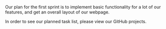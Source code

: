 Our plan for the first sprint is to implement basic functionality for a lot of our features, and get an overall layout of our webpage.

In order to see our planned task list, please view our GitHub projects.